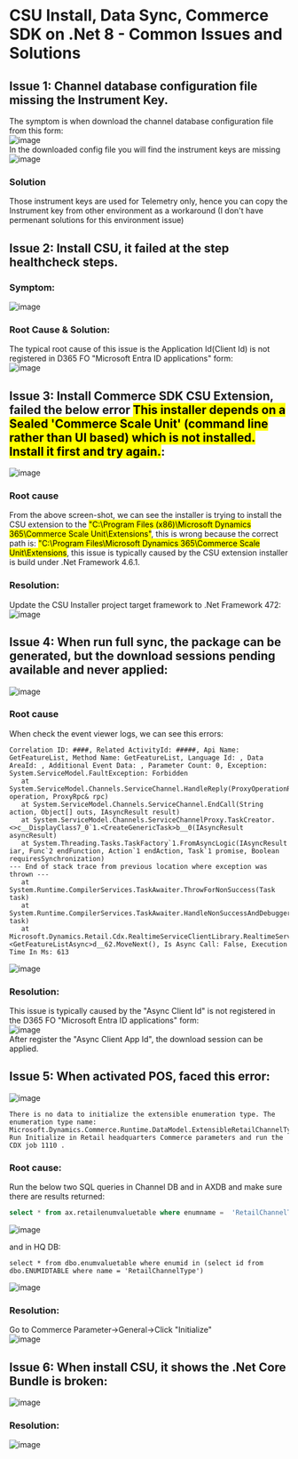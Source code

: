 # CSU Install, Data Sync, Commerce SDK on .Net 8 - Common Issues and Solutions

## Issue 1: Channel database configuration file missing the Instrument Key.
The symptom is when download the channel database configuration file from this form: <br/>
![image](https://github.com/user-attachments/assets/48de7c60-c532-4d7f-9d04-21330abe7e9f)<br/>
In the downloaded config file you will find the instrument keys are missing<br/>
![image](https://github.com/user-attachments/assets/21930448-f483-4696-a4cc-74c9fd8c3e81)
### Solution
Those instrument keys are used for Telemetry only, hence you can copy the Instrument key from other environment as a workaround (I don't have permenant solutions for this environment issue)<br/>

## Issue 2: Install CSU, it failed at the step healthcheck steps.
### Symptom:
![image](https://github.com/user-attachments/assets/7d8c08e9-b3a9-4ed4-93e7-663aa6e3bf5f)
### Root Cause & Solution:
The typical root cause of this issue is the Application Id(Client Id) is not registered in D365 FO "Microsoft Entra ID applications" form:<br/>
![image](https://github.com/user-attachments/assets/5219a820-0c91-4842-8fdc-821e5c893ef5)

## Issue 3: Install Commerce SDK CSU Extension, failed the below error <mark>This installer depends on a Sealed 'Commerce Scale Unit' (command line rather than UI based) which is not installed. Install it first and try again.</mark>:<br/>
![image](https://github.com/user-attachments/assets/2929bab3-dd24-4ddf-a56d-2ffc84935a88)
### Root cause
From the above screen-shot, we can see the installer is trying to install the CSU extension to the <mark>"C:\Program Files (x86)\Microsoft Dynamics 365\Commerce Scale Unit\Extensions"</mark>, this is wrong because the correct path is: <mark>"C:\Program Files\Microsoft Dynamics 365\Commerce Scale Unit\Extensions</mark>, this issue is typically caused by the CSU extension installer is build under .Net Framework 4.6.1.

### Resolution:
Update the CSU Installer project target framework to .Net Framework 472:<br/>
![image](https://github.com/user-attachments/assets/1e4d7a23-8506-4ad1-ae1d-c937dc5a4ace)

## Issue 4: When run full sync, the package can be generated, but the download sessions pending available and never applied:
![image](https://github.com/user-attachments/assets/7f8e2666-9b02-4539-87a0-f25829c5c032)
### Root cause
When check the event viewer logs, we can see this errors:<br/>
```
Correlation ID: ####, Related ActivityId: #####, Api Name: GetFeatureList, Method Name: GetFeatureList, Language Id: , Data AreaId: , Additional Event Data: , Parameter Count: 0, Exception: System.ServiceModel.FaultException: Forbidden
   at System.ServiceModel.Channels.ServiceChannel.HandleReply(ProxyOperationRuntime operation, ProxyRpc& rpc)
   at System.ServiceModel.Channels.ServiceChannel.EndCall(String action, Object[] outs, IAsyncResult result)
   at System.ServiceModel.Channels.ServiceChannelProxy.TaskCreator.<>c__DisplayClass7_0`1.<CreateGenericTask>b__0(IAsyncResult asyncResult)
   at System.Threading.Tasks.TaskFactory`1.FromAsyncLogic(IAsyncResult iar, Func`2 endFunction, Action`1 endAction, Task`1 promise, Boolean requiresSynchronization)
--- End of stack trace from previous location where exception was thrown ---
   at System.Runtime.CompilerServices.TaskAwaiter.ThrowForNonSuccess(Task task)
   at System.Runtime.CompilerServices.TaskAwaiter.HandleNonSuccessAndDebuggerNotification(Task task)
   at Microsoft.Dynamics.Retail.Cdx.RealtimeServiceClientLibrary.RealtimeServiceClient.<GetFeatureListAsync>d__62.MoveNext(), Is Async Call: False, Execution Time In Ms: 613
```
![image](https://github.com/user-attachments/assets/6c87ec7a-7543-44e9-adc3-90b8fa12b2e6)
### Resolution:
This issue is typically caused by the "Async Client Id" is not registered in the D365 FO "Microsoft Entra ID applications" form:<br/>
![image](https://github.com/user-attachments/assets/b5b4f8da-c587-4e2c-af59-5e65bf0cf114)<br/>
After register the "Async Client App Id", the download session can be applied.

## Issue 5: When activated POS, faced this error:<br/>
![image](https://github.com/user-attachments/assets/6dae3629-d088-432f-bb0e-eea7ebdb7745)<br/>
```
There is no data to initialize the extensible enumeration type. The enumeration type name: Microsoft.Dynamics.Commerce.Runtime.DataModel.ExtensibleRetailChannelType. Run Initialize in Retail headquarters Commerce parameters and run the CDX job 1110 .
```
### Root cause:
Run the below two SQL queries in Channel DB and in AXDB and make sure there are results returned:<br/>
```sql
select * from ax.retailenumvaluetable where enumname =  'RetailChannelType' 
```
![image](https://github.com/user-attachments/assets/f3a5cc1e-4d27-491f-8513-066008a9fef6)<br/>

and in HQ DB:<br/>
```
select * from dbo.enumvaluetable where enumid in (select id from dbo.ENUMIDTABLE where name = 'RetailChannelType')
```
![image](https://github.com/user-attachments/assets/c86edbbf-b803-421d-971e-88e9c7745ec2)<br/>

### Resolution:
Go to Commerce Parameter->General->Click "Initialize" <br/>
![image](https://github.com/user-attachments/assets/7212def8-b951-49ca-870d-9d847360ae3b)<br/>

## Issue 6: When install CSU, it shows the .Net Core Bundle is broken:<br/>
![image](https://github.com/user-attachments/assets/9bd83e8d-374f-4074-bfa6-699b034aba45)
### Resolution:
![image](https://github.com/user-attachments/assets/08d13d77-8a41-4f3e-9b38-de0eb1d23e6c)




